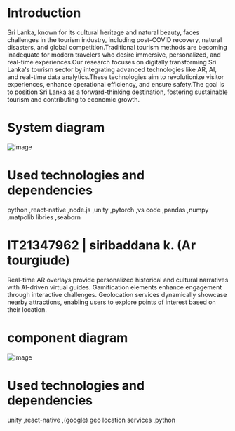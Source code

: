 # Introduction 

Sri Lanka, known for its cultural heritage and natural beauty, faces challenges in the tourism industry, including post-COVID recovery, natural disasters, and global competition.Traditional tourism methods are becoming inadequate for modern travelers who desire immersive, personalized, and real-time experiences.Our research focuses on digitally transforming Sri Lanka's tourism sector by integrating advanced technologies like AR, AI, and real-time data analytics.These technologies aim to revolutionize visitor experiences, enhance operational efficiency, and ensure safety.The goal is to position Sri Lanka as a forward-thinking destination, fostering sustainable tourism and contributing to economic growth.


 # System diagram
![image](https://github.com/user-attachments/assets/04d3899c-f77d-4c7b-8f69-abb69ccc474e)

# Used technologies and dependencies 

python 
,react-native
,node.js 
,unity 
,pytorch 
,vs code 
,pandas
,numpy
,matpolib libries 
,seaborn 



# IT21347962 | siribaddana k. (Ar tourgiude)

Real-time AR overlays provide personalized historical and cultural narratives with AI-driven virtual guides. Gamification elements enhance engagement through interactive challenges. Geolocation services dynamically showcase nearby attractions, enabling users to explore points of interest based on their location.

# component diagram

![image](https://github.com/user-attachments/assets/e0e8046b-80c9-44fe-8799-c4bbce847030)


# Used technologies and dependencies 

unity
,react-native 
,(google) geo location services 
,python 








